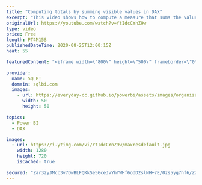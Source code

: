 ```yaml
---
title: "Computing totals by summing visible values in DAX"
excerpt: "This video shows how to compute a measure that sums the values produced row by row in the visual into the visual total, instead of recomputing the total value in the filter context of the total. Article and download: https://sql.bi/89870"
originalUrl: https://youtube.com/watch?v=YtIdcCYnZ9w
type: video
price: Free
length: PT4M15S
publishedDateTime: 2020-08-25T12:00:15Z
heat: 55

featuredContent: "<iframe width=\"800\" height=\"500\" frameborder=\"0\" src=\"https://www.youtube.com/embed/YtIdcCYnZ9w\" allow=\"accelerometer; autoplay; encrypted-media; gyroscope; picture-in-picture\" allowfullscreen></iframe>"

provider:
  name: SQLBI
  domain: sqlbi.com
  images:
    - url: https://everyday-cc.github.io/powerbi/assets/images/organizations/sqlbi.com-50x50.jpg
      width: 50
      height: 50

topics:
  - Power BI
  - DAX

images:
  - url: https://i.ytimg.com/vi/YtIdcCYnZ9w/maxresdefault.jpg
    width: 1280
    height: 720
    isCached: true

secured: "Zar32yJMcc3v7DwBLFQKkSe5GceJvYhYWHf6odD2slNH+7E/0zs5yg7hf6/ZzG63KEZ8hRC+K+Ri+7G9eVnUT5pslew9AVjy7pYgruvovM+nr8kAui6Fyhj69GRmf7dzsajD8xaROqkXHcXat57kUa4VvlN0+XmjMGJwpYqD2pEzWYqgXBbRGPgZeEKaxiTMDL5mWPmK8OREweE80QfdJHGCPP+hfXOtPrhk68ILB2m4yNuC8f8M3Rk7IxKY0xuO/jcr+MGvq9PcAHXIAkUKOTD1NVzrFX6wSMPmB3LQcBncYN3w1MfZ8euCya5q2w4a3AWjcgSKhLOgABFoFfO4xA1YSQo/GHdpYeZCDOQewo5sDJAndHXAq0ahFkf4mQTBI03+7L6aqGpRnG33BmWUgVG14/I7oLVY3gcXUWpOIZY=;SrDMt4Aj3wE5OznQ22aJ5Q=="
---
```


